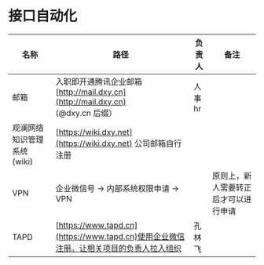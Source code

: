 # 接口自动化

| 名称 | 路径 | 负责人 | 备注 |
| --- | ------ | --- | --- |
| 邮箱 |  入职即开通腾讯企业邮箱[http://mail.dxy.cn](http://mail.dxy.cn) (@dxy.cn 后缀） | 人事hr | |
|观澜网络知识管理系统(wiki)| [https://wiki.dxy.net](https://wiki.dxy.net) 公司邮箱自行注册| | |
|VPN| 企业微信号 → 内部系统权限申请 → VPN| | 原则上，新人需要转正后才可以进行申请|
|TAPD| [https://www.tapd.cn](https://www.tapd.cn)使用企业微信注册。让相关项目的负责人拉入组织| 孔林飞| |
